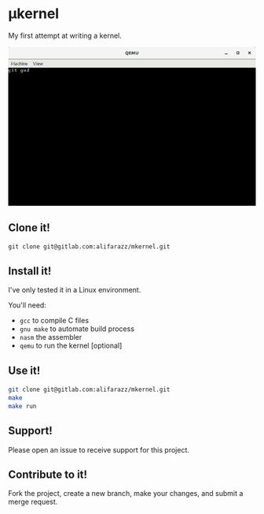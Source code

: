 # µkernel

My first attempt at writing a kernel.

![alt text](screenshots/1.png)

## Clone it!

```
git clone git@gitlab.com:alifarazz/mkernel.git
```

## Install it!

I've only tested it in a Linux environment.

You'll need: 
* `gcc` to compile C files
* `gnu make` to automate build process
* `nasm` the assembler
* `qemu` to run the kernel [optional]

## Use it!

```sh
git clone git@gitlab.com:alifarazz/mkernel.git
make
make run
```

## Support!

Please open an issue to receive support for this project.

## Contribute to it!

Fork the project, create a new branch, make your changes, and submit a merge request.
